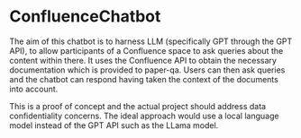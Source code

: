 # ConfluenceChatbot

The aim of this chatbot is to harness LLM (specifically GPT through the GPT API), to allow participants of a Confluence space to ask queries about the content within there. It uses the Confluence API to obtain the necessary documentation which is provided to paper-qa. Users can then ask queries and the chatbot can respond having taken the context of the documents into account.

This is a proof of concept and the actual project should address data confidentiality concerns. The ideal approach would use a local language model instead of the GPT API such as the LLama model.
